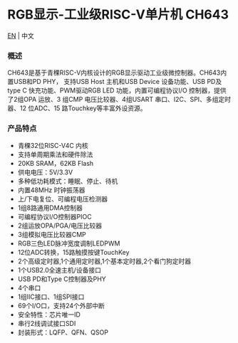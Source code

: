 # RGB显示-工业级RISC-V单片机 CH643

[EN](README.md) | 中文

### 概述

CH643是基于青稞RISC-V内核设计的RGB显示驱动工业级微控制器。CH643内置USB和PD PHY，
支持USB Host 主机和USB Device 设备功能、USB PD及type C 快充功能、PWM驱动RGB LED 功能，内置可编程协议I/O 控制器，提供了2组OPA 运放、3 组CMP 电压比较器、4组USART 串口、I2C、SPI、多组定时器、12 位ADC、15 路Touchkey等丰富外设资源。



### 产品特点

- 青稞32位RISC-V4C 内核
- 支持单周期乘法和硬件除法
- 20KB SRAM，62KB Flash
- 供电电压：5V/3.3V
- 多种低功耗模式：睡眠、停止、待机
- 内置48MHz 时钟振荡器
- 上/下电复位、可编程电压检测器
- 1组8路通用DMA控制器
- 可编程协议I/O控制器PIOC
- 2组运放OPA/PGA/电压比较器
- 3组模拟电压比较器CMP
- RGB三色LED脉冲宽度调制LEDPWM
- 12位ADC转换，15路触摸按键TouchKey
- 2个高级定时器,1个通用定时器,1个基本定时器,2个看门狗定时器
- 1个USB2.0全速主机/设备接口
- USB PD和Type C控制器及PHY
- 4个串口
- 1组IIC接口、1组SPI接口
- 69个I/O口，支持24个外部中断
- 安全特性：芯片唯一ID
- 串行2线调试接口SDI
- 封装形式：LQFP、QFN、QSOP
